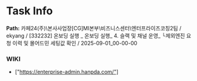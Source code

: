 # Task Info

**Path:** 카페24(주)\본사사업장\[CG]MI본부\비즈니스센터\엔터프라이즈코칭2팀 / ekyang / [332232] 온보딩 실행 _ 온보딩 실행_ 4. 슬랙 및 채널 운영_ └제외엔진 요청 이력 및 몰어드민 세팅값 확인 / 2025-09-01_00-00-00

### WIKI
- ["https://enterprise-admin.hanpda.com/"]

